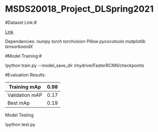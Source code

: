 # MSDS20018_Project_DLSpring2021

#Dataset Link:#

[Link](https://drive.google.com/drive/u/0/folders/1yTuWZM-5HQYiTXteFZUJgpEdyI2gYu7F)

Dependencies:
*numpy*
*torch*
*torchvision*
*Pillow*
*pycocotools*
*matplotlib*
*tensorboardX*


#Model Training:#

!python train.py --model_save_dir /mydrive/FasterRCNN/checkpoints

#Evaluation Results:

Training mAp  | 0.98
------------- | -------------
Validation mAP | 0.17
Best mAp  | 0.19




Model Testing

!python test.py



